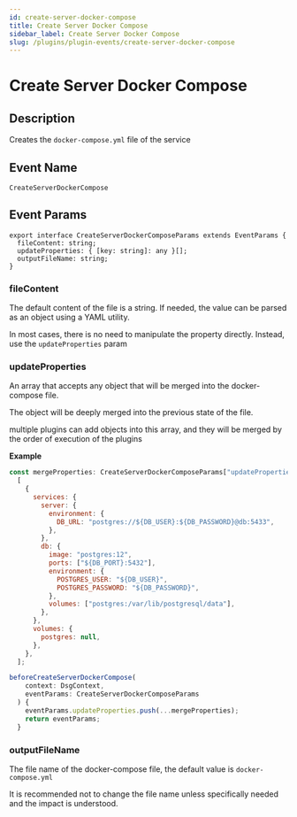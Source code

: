 ```yaml
---
id: create-server-docker-compose
title: Create Server Docker Compose
sidebar_label: Create Server Docker Compose
slug: /plugins/plugin-events/create-server-docker-compose
---
```


# Create Server Docker Compose

## Description

Creates the `docker-compose.yml` file of the service

## Event Name

`CreateServerDockerCompose`

## Event Params

```tsx
export interface CreateServerDockerComposeParams extends EventParams {
  fileContent: string;
  updateProperties: { [key: string]: any }[];
  outputFileName: string;
}
```

### fileContent

The default content of the file is a string. If needed, the value can be parsed as an object using a YAML utility.

In most cases, there is no need to manipulate the property directly. Instead, use the `updateProperties` param

### updateProperties

An array that accepts any object that will be merged into the docker-compose file.

The object will be deeply merged into the previous state of the file.

multiple plugins can add objects into this array, and they will be merged by the order of execution of the plugins

**Example**

```javascript
const mergeProperties: CreateServerDockerComposeParams["updateProperties"] =
  [
    {
      services: {
        server: {
          environment: {
            DB_URL: "postgres://${DB_USER}:${DB_PASSWORD}@db:5433",
          },
        },
        db: {
          image: "postgres:12",
          ports: ["${DB_PORT}:5432"],
          environment: {
            POSTGRES_USER: "${DB_USER}",
            POSTGRES_PASSWORD: "${DB_PASSWORD}",
          },
          volumes: ["postgres:/var/lib/postgresql/data"],
        },
      },
      volumes: {
        postgres: null,
      },
    },
  ];

beforeCreateServerDockerCompose(
    context: DsgContext,
    eventParams: CreateServerDockerComposeParams
  ) {
    eventParams.updateProperties.push(...mergeProperties);
    return eventParams;
  }
```

### outputFileName

The file name of the docker-compose file, the default value is `docker-compose.yml`

It is recommended not to change the file name unless specifically needed and the impact is understood.

